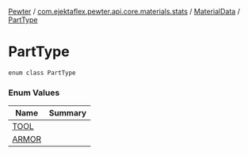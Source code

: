 [Pewter](../../../index.md) / [com.ejektaflex.pewter.api.core.materials.stats](../../index.md) / [MaterialData](../index.md) / [PartType](./index.md)

# PartType

`enum class PartType`

### Enum Values

| Name | Summary |
|---|---|
| [TOOL](-t-o-o-l.md) |  |
| [ARMOR](-a-r-m-o-r.md) |  |
